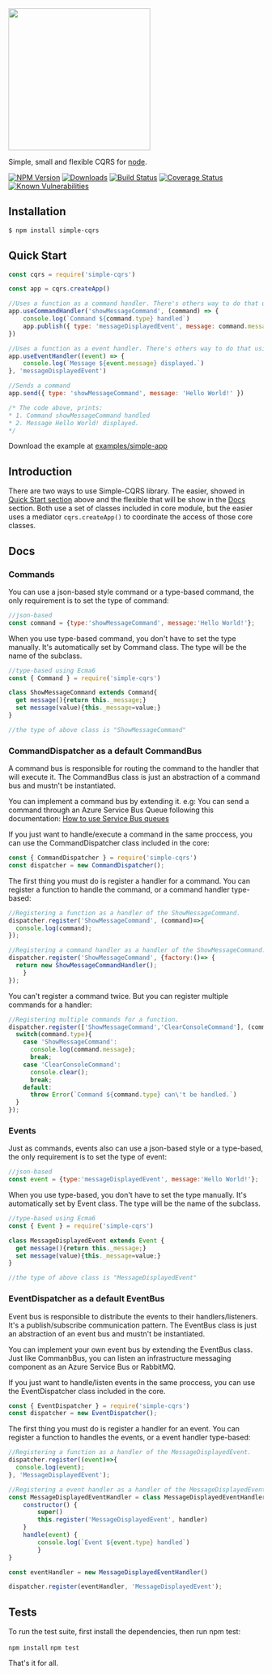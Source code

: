<img src="https://raw.githubusercontent.com/rmelo/simple-cqrs/master/assets/logo-md.png" width="280" >

Simple, small and flexible CQRS for [node](http://nodejs.org).



[![NPM Version][npm-image]][npm-url]
[![Downloads][downloads-image]][npm-url]
[![Build Status][travis-image]][travis-url]
[![Coverage Status][coveralls-image]][coveralls-url]
[![Known Vulnerabilities][snyk-image]][snyk-url]

## Installation

```bash
$ npm install simple-cqrs
```

## <a name="quickstart"></a>Quick Start 

```js
const cqrs = require('simple-cqrs')

const app = cqrs.createApp()

//Uses a function as a command handler. There's others way to do that using functions or objects.
app.useCommandHandler('showMessageCommand', (command) => {
	console.log(`Command ${command.type} handled`)
	app.publish({ type: 'messageDisplayedEvent', message: command.message })
})

//Uses a function as a event handler. There's others way to do that using functions or objects.
app.useEventHandler((event) => {
	console.log(`Message ${event.message} displayed.`)
}, 'messageDisplayedEvent')

//Sends a command
app.send({ type: 'showMessageCommand', message: 'Hello World!' })

/* The code above, prints:
* 1. Command showMessageCommand handled
* 2. Message Hello World! displayed.
*/
```

Download the example at [examples/simple-app](examples/simple-app)

## Introduction

There are two ways to use Simple-CQRS library. The easier, showed in [Quick Start section](#quickstart) above and the flexible that will be show in the [Docs](#docs) section. Both use a set of classes included in core module, but the easier uses a mediator `cqrs.createApp()` to coordinate the access of those core classes.


## <a name="docs"></a>Docs
### Commands

You can use a json-based style command or a type-based command, the only requirement is to set the type of command:

```js
//json-based
const command = {type:'showMessageCommand', message:'Hello World!'};
```

When you use type-based command, you don't have to set the type manually. It's automatically set by Command class. The type will be the name of the subclass.
```js
//type-based using Ecma6
const { Command } = require('simple-cqrs')

class ShowMessageCommand extends Command{
  get message(){return this._message;}
  set message(value){this._message=value;}
}

//the type of above class is "ShowMessageCommand"
```

### CommandDispatcher as a default CommandBus

A command bus is responsible for routing the command to the handler that will execute it.
The CommandBus class is just an abstraction of a command bus and mustn't be instantiated.

You can implement a command bus by extending it. e.g: You can send a command through an Azure Service Bus Queue following this documentation: [How to use Service Bus queues](https://docs.microsoft.com/en-us/azure/service-bus-messaging/service-bus-nodejs-how-to-use-queues)

If you just want to handle/execute a command in the same proccess, you can use the CommandDispatcher class included in the core:

```js
const { CommandDispatcher } = require('simple-cqrs')
const dispatcher = new CommandDispatcher();
```  

The first thing you must do is register a handler for a command. 
You can register a function to handle the command, or a command handler type-based:

```js
//Registering a function as a handler of the ShowMessageCommand. 
dispatcher.register('ShowMessageCommand', (command)=>{
  console.log(command);
});

//Registering a command handler as a handler of the ShowMessageCommand. 
dispatcher.register('ShowMessageCommand', {factory:()=> {
  return new ShowMessageCommandHandler();
	}
});
```

You can't register a command twice. But you can register multiple commands for a handler:

```js
//Registering multiple commands for a function.
dispatcher.register(['ShowMessageCommand','ClearConsoleCommand'], (command)=>{
  switch(command.type){
    case 'ShowMessageCommand':
      console.log(command.message);
      break;
    case 'ClearConsoleCommand':
      console.clear();
      break;
    default:
      throw Error(`Command ${command.type} can\'t be handled.`)
  }
});
```

### Events

Just as commands, events also can use a json-based style or a type-based, the only requirement is to set the type of event:

```js
//json-based
const event = {type:'messageDisplayedEvent', message:'Hello World!'};
```

When you use type-based, you don't have to set the type manually. It's automatically set by Event class. The type will be the name of the subclass.
```js
//type-based using Ecma6
const { Event } = require('simple-cqrs')

class MessageDisplayedEvent extends Event {
  get message(){return this._message;}
  set message(value){this._message=value;}
}

//the type of above class is "MessageDisplayedEvent"
```

### EventDispatcher as a default EventBus

Event bus is responsible to distribute the events to their handlers/listeners. It's a publish/subscribe communication pattern. 
The EventBus class is just an abstraction of an event bus and mustn't be instantiated.

You can implement your own event bus by extending the EventBus class. Just like CommanbBus, you can listen an infrastructure messaging component as an Azure Service Bus or RabbitMQ.

If you just want to handle/listen events in the same proccess, you can use the EventDispatcher class included in the core.

```js
const { EventDispatcher } = require('simple-cqrs')
const dispatcher = new EventDispatcher();
```  

The first thing you must do is register a handler for an event. 
You can register a function to handles the events, or a event handler type-based:

```js
//Registering a function as a handler of the MessageDisplayedEvent. 
dispatcher.register((event)=>{
  console.log(event);
}, 'MessageDisplayedEvent');

//Registering a event handler as a handler of the MessageDisplayedEvent. 
const MessageDisplayedEventHandler = class MessageDisplayedEventHandler extends EventHandler {
	constructor() {
		super()
		this.register('MessageDisplayedEvent', handler)
	}
	handle(event) {
		console.log(`Event ${event.type} handled`)
		}
}

const eventHandler = new MessageDisplayedEventHandler()

dispatcher.register(eventHandler, 'MessageDisplayedEvent');

```


## Tests

To run the test suite, first install the dependencies, then run npm test:

  `npm install`
  `npm test`

That's it for all.

[travis-image]: https://travis-ci.org/rmelo/simple-cqrs.svg?branch=master
[travis-url]: https://travis-ci.org/rmelo/simple-cqrs
[coveralls-image]: https://coveralls.io/repos/github/rmelo/simple-cqrs/badge.svg?branch=master
[coveralls-url]: https://coveralls.io/github/rmelo/simple-cqrs?branch=master


[npm-url]: https://npmjs.org/package/simple-cqrs
[downloads-image]: http://img.shields.io/npm/dm/simple-cqrs.svg
[npm-image]: http://img.shields.io/npm/v/simple-cqrs.svg

[snyk-image]: https://snyk.io/test/github/rmelo/simple-cqrs/badge.svg
[snyk-url]: https://snyk.io/test/github/rmelo/simple-cqrs
